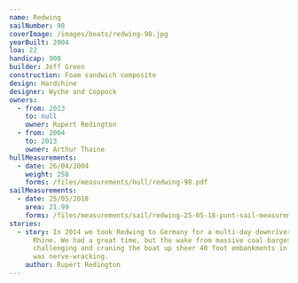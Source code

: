 ```yaml
---
name: Redwing
sailNumber: 98
coverImage: /images/boats/redwing-98.jpg
yearBuilt: 2004
loa: 22
handicap: 908
builder: Jeff Green
construction: Foam sandwich composite
design: Hardchine
designer: Wyche and Coppock
owners:
  - from: 2013
    to: null
    owner: Rupert Redington
  - from: 2004
    to: 2013
    owner: Arthur Thaine
hullMeasurements:
  - date: 26/04/2004
    weight: 258
    forms: /files/measurements/hull/redwing-98.pdf
sailMeasurements:
  - date: 25/05/2018
    area: 21.99
    forms: /files/measurements/sail/redwing-25-05-18-punt-sail-measuremment-spreadsheet-03.xlsx
stories:
  - story: In 2014 we took Redwing to Germany for a multi-day downriver race on the
      Rhine. We had a great time, but the wake from massive coal barges was
      challenging and craning the boat up sheer 40 foot embankments in a sling
      was nerve-wracking.
    author: Rupert Redington
---
```

